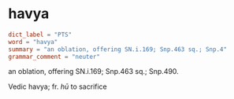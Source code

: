 # havya

``` toml
dict_label = "PTS"
word = "havya"
summary = "an oblation, offering SN.i.169; Snp.463 sq.; Snp.4"
grammar_comment = "neuter"
```

an oblation, offering SN.i.169; Snp.463 sq.; Snp.490.

Vedic havya; fr. *hū* to sacrifice

